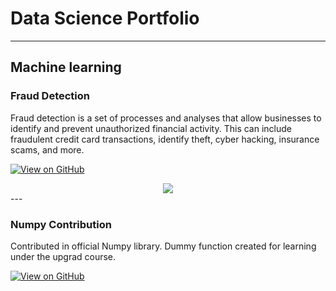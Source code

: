 # Data Science Portfolio
---
## Machine learning

### Fraud Detection

Fraud detection is a set of processes and analyses that allow businesses to identify and prevent unauthorized financial activity. This can include fraudulent credit card transactions, identify theft, cyber hacking, insurance scams, and more.

[![View on GitHub](https://img.shields.io/badge/GitHub-View_on_GitHub-blue?logo=GitHub)](https://github.com/IshaSukhija/Fraud_Detection)

<center><img src="images/fraud_detection.jpg"/></center>
---

### Numpy Contribution
Contributed in official Numpy library.
Dummy function created for learning under the upgrad course.

[![View on GitHub](https://img.shields.io/badge/GitHub-View_on_GitHub-blue?logo=GitHub)](https://github.com/IshaSukhija/numpy)









